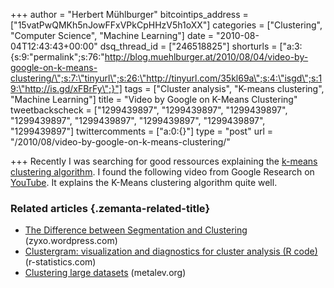 +++
author = "Herbert Mühlburger"
bitcointips_address = ["15vatPwQMKh5nJowFFxVPkCpHHzV5h1oXX"]
categories = ["Clustering", "Computer Science", "Machine Learning"]
date = "2010-08-04T12:43:43+00:00"
dsq_thread_id = ["246518825"]
shorturls = ["a:3:{s:9:\"permalink\";s:76:\"http://blog.muehlburger.at/2010/08/04/video-by-google-on-k-means-clustering/\";s:7:\"tinyurl\";s:26:\"http://tinyurl.com/35kl69a\";s:4:\"isgd\";s:19:\"http://is.gd/xFBrFy\";}"]
tags = ["Cluster analysis", "K-means clustering", "Machine Learning"]
title = "Video by Google on K-Means Clustering"
tweetbackscheck = ["1299439897", "1299439897", "1299439897", "1299439897", "1299439897", "1299439897", "1299439897", "1299439897"]
twittercomments = ["a:0:{}"]
type = "post"
url = "/2010/08/video-by-google-on-k-means-clustering/"

+++
Recently I was searching for good ressources explaining the <a title="k-means clustering algorithm" href="http://en.wikipedia.org/wiki/K-means_clustering" target="_blank">k-means clustering algorithm</a>. I found the following video from Google Research on <a title="YouTube" href="http://www.youtube.com" target="_blank">YouTube</a>. It explains the K-Means clustering algorithm quite well.



### Related articles {.zemanta-related-title}

<ul class="zemanta-article-ul">
  <li class="zemanta-article-ul-li">
    <a href="http://zyxo.wordpress.com/2010/07/17/the-difference-between-segmentation-and-clustering/">The Difference between Segmentation and Clustering</a> (zyxo.wordpress.com)
  </li>
  <li class="zemanta-article-ul-li">
    <a href="http://www.r-statistics.com/2010/06/clustergram-visualization-and-diagnostics-for-cluster-analysis-r-code/">Clustergram: visualization and diagnostics for cluster analysis (R code)</a> (r-statistics.com)
  </li>
  <li class="zemanta-article-ul-li">
    <a href="http://www.metalev.org/2010/06/clustering-large-datasets.html">Clustering large datasets</a> (metalev.org)
  </li>
</ul>

<div class="zemanta-pixie">
</div>
